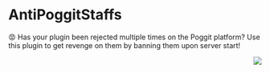 # AntiPoggitStaffs

😡 Has your plugin been rejected multiple times on the Poggit platform? Use this plugin to get revenge on them by banning them upon server start!

<img src="https://raw.githubusercontent.com/xShamir/AntiPoggitStaff/master/Ban-Hammer.gif" align="right"/>
